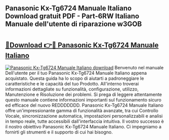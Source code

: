 ## Panasonic Kx-Tg6724 Manuale Italiano Download gratuit PDF - Part-6RW Italiano Manuale dell'utente di riparazione w3GOB

# <h2><a href="http://dfbejjy.blite.top/?on=Panasonic+Kx-Tg6724+Manuale+Italiano">🔗Download 👉🔴 Panasonic Kx-Tg6724 Manuale Italiano</a></h2>

[![Panasonic Kx-Tg6724 Manuale Italiano download](https://i.imgur.com/lujVjoI.png)](http://dfbejjy.blite.top/?on=Panasonic+Kx-Tg6724+Manuale+Italiano)
Benvenuto nel manuale Dell'utente per il tuo Panasonic Kx-Tg6724 Manuale Italiano appena acquistato. Questa guida ha lo scopo di aiutarti a padroneggiare le caratteristiche e le capacità del tuo Prodotto. All'interno troverai informazioni dettagliate su funzionalità, configurazione, utilizzo, Manutenzione e Risoluzione dei problemi. Si prega di leggere attentamente questo manuale contiene informazioni importanti sul funzionamento sicuro ed efficace del nuovo REDDDDDDD. Panasonic Kx-Tg6724 Manuale Italiano offre un'impressionante gamma di funzionalità avanzate, tra cui Controllo Vocale, sincronizzazione automatica, impostazioni personalizzabili e analisi in tempo reale, tutte accessibili dall'interfaccia intuitiva. Il vostro successo è il nostro obiettivo Panasonic Kx-Tg6724 Manuale Italiano. Ci impegniamo a fornirti gli strumenti e il supporto di cui hai bisogno.

